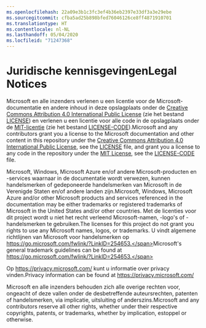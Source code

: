 ```yaml
---
ms.openlocfilehash: 22a09e3b1c3fc3ef4b36eb2397e33df3a3e29ebe
ms.sourcegitcommit: cfba5ad25b898bfed76046126ce8ff4871910701
ms.translationtype: HT
ms.contentlocale: nl-NL
ms.lasthandoff: 05/04/2020
ms.locfileid: "71247368"
---
```

# <a name="legal-notices"></a><span data-ttu-id="27d63-101">Juridische kennisgevingen</span><span class="sxs-lookup"><span data-stu-id="27d63-101">Legal Notices</span></span>

<span data-ttu-id="27d63-102">Microsoft en alle inzenders verlenen u een licentie voor de Microsoft-documentatie en andere inhoud in deze opslagplaats onder de [Creative Commons Attribution 4.0 International Public License](https://creativecommons.org/licenses/by/4.0/legalcode) (zie het bestand [LICENSE](LICENSE)) en verlenen u een licentie voor alle code in de opslagplaats onder de [MIT-licentie](https://opensource.org/licenses/MIT) (zie het bestand [LICENSE-CODE](LICENSE-CODE)).</span><span class="sxs-lookup"><span data-stu-id="27d63-102">Microsoft and any contributors grant you a license to the Microsoft documentation and other content in this repository under the [Creative Commons Attribution 4.0 International Public License](https://creativecommons.org/licenses/by/4.0/legalcode), see the [LICENSE](LICENSE) file, and grant you a license to any code in the repository under the [MIT License](https://opensource.org/licenses/MIT), see the [LICENSE-CODE](LICENSE-CODE) file.</span></span>

<span data-ttu-id="27d63-103">Microsoft, Windows, Microsoft Azure en/of andere Microsoft-producten en -services waarnaar in de documentatie wordt verwezen, kunnen handelsmerken of gedeponeerde handelsmerken van Microsoft in de Verenigde Staten en/of andere landen zijn.</span><span class="sxs-lookup"><span data-stu-id="27d63-103">Microsoft, Windows, Microsoft Azure and/or other Microsoft products and services referenced in the documentation may be either trademarks or registered trademarks of Microsoft in the United States and/or other countries.</span></span>
<span data-ttu-id="27d63-104">Met de licenties voor dit project wordt u niet het recht verleend Microsoft-namen, -logo's of -handelsmerken te gebruiken.</span><span class="sxs-lookup"><span data-stu-id="27d63-104">The licenses for this project do not grant you rights to use any Microsoft names, logos, or trademarks.</span></span>
<span data-ttu-id="27d63-105">U vindt algemene richtlijnen van Microsoft voor handelsmerken op https://go.microsoft.com/fwlink/?LinkID=254653.</span><span class="sxs-lookup"><span data-stu-id="27d63-105">Microsoft's general trademark guidelines can be found at https://go.microsoft.com/fwlink/?LinkID=254653.</span></span>

<span data-ttu-id="27d63-106">Op https://privacy.microsoft.com/ kunt u informatie over privacy vinden.</span><span class="sxs-lookup"><span data-stu-id="27d63-106">Privacy information can be found at https://privacy.microsoft.com/</span></span>

<span data-ttu-id="27d63-107">Microsoft en alle inzenders behouden zich alle overige rechten voor, ongeacht of deze vallen onder de desbetreffende auteursrechten, patenten of handelsmerken, via implicatie, uitsluiting of anderszins.</span><span class="sxs-lookup"><span data-stu-id="27d63-107">Microsoft and any contributors reserve all other rights, whether under their respective copyrights, patents, or trademarks, whether by implication, estoppel or otherwise.</span></span>
